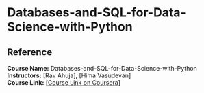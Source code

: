 # Databases-and-SQL-for-Data-Science-with-Python

## Reference

**Course Name:** Databases-and-SQL-for-Data-Science-with-Python
**Instructors:** [Rav Ahuja], [Hima Vasudevan]  
**Course Link:** [[Course Link on Coursera](https://www.coursera.org/programs/jda20232t1-z1hse/learn/sql-data-science?specialization=ibm-data-analyst)]
